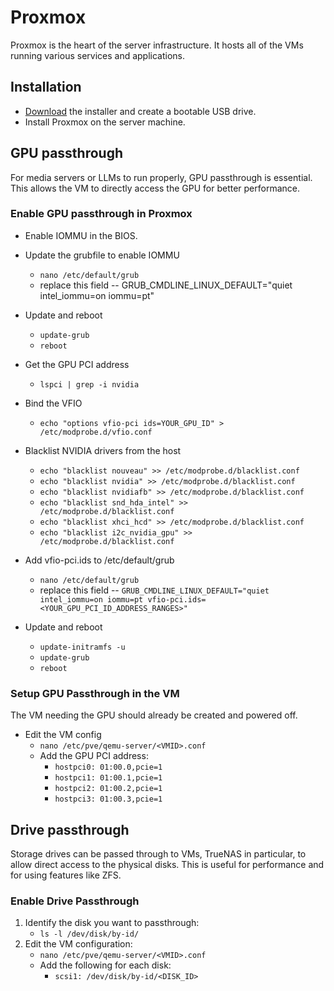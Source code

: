 # Proxmox

Proxmox is the heart of the server infrastructure. It hosts all of the VMs running various services and applications.

## Installation

- [Download](https://proxmox.com/en/downloads) the installer and create a bootable USB drive.
- Install Proxmox on the server machine.

## GPU passthrough

For media servers or LLMs to run properly, GPU passthrough is essential. This allows the VM to directly access the GPU for better performance.

### Enable GPU passthrough in Proxmox

- Enable IOMMU in the BIOS.
- Update the grubfile to enable IOMMU
    - `nano /etc/default/grub`
    - replace this field -- GRUB_CMDLINE_LINUX_DEFAULT="quiet intel_iommu=on iommu=pt"
- Update and reboot
    - `update-grub`
    - `reboot`

- Get the GPU PCI address
    - `lspci | grep -i nvidia`
- Bind the VFIO
    - `echo "options vfio-pci ids=YOUR_GPU_ID" > /etc/modprobe.d/vfio.conf`
- Blacklist NVIDIA drivers from the host
    - `echo "blacklist nouveau" >> /etc/modprobe.d/blacklist.conf`
    - `echo "blacklist nvidia" >> /etc/modprobe.d/blacklist.conf`
    - `echo "blacklist nvidiafb" >> /etc/modprobe.d/blacklist.conf`
    - `echo "blacklist snd_hda_intel" >> /etc/modprobe.d/blacklist.conf`
    - `echo "blacklist xhci_hcd" >> /etc/modprobe.d/blacklist.conf`
    - `echo "blacklist i2c_nvidia_gpu" >> /etc/modprobe.d/blacklist.conf`
- Add vfio-pci.ids to /etc/default/grub
    - `nano /etc/default/grub`
    - replace this field -- `GRUB_CMDLINE_LINUX_DEFAULT="quiet intel_iommu=on iommu=pt vfio-pci.ids=<YOUR_GPU_PCI_ID_ADDRESS_RANGES>"`
- Update and reboot
    - `update-initramfs -u`
    - `update-grub`
    - `reboot`

### Setup GPU Passthrough in the VM

The VM needing the GPU should already be created and powered off.

- Edit the VM config
    - `nano /etc/pve/qemu-server/<VMID>.conf`
    - Add the GPU PCI address:
        - `hostpci0: 01:00.0,pcie=1`
        - `hostpci1: 01:00.1,pcie=1`
        - `hostpci2: 01:00.2,pcie=1`
        - `hostpci3: 01:00.3,pcie=1`

## Drive passthrough

Storage drives can be passed through to VMs, TrueNAS in particular, to allow direct access to the physical disks. This is useful for performance and for using features like ZFS.

### Enable Drive Passthrough

1. Identify the disk you want to passthrough:
   - `ls -l /dev/disk/by-id/`
2. Edit the VM configuration:
   - `nano /etc/pve/qemu-server/<VMID>.conf`
   - Add the following for each disk:
     - `scsi1: /dev/disk/by-id/<DISK_ID>`